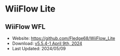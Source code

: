 # WiiFlow Lite


## WiiFlow WFL

- Website: <https://github.com/Fledge68/WiiFlow_Lite>
- Download: [v5.5.4-1 April 9th, 2024](https://github.com/Fledge68/WiiFlow_Lite/releases/tag/v.5.5.4_1)
- Last Updated:	2024/05/09
